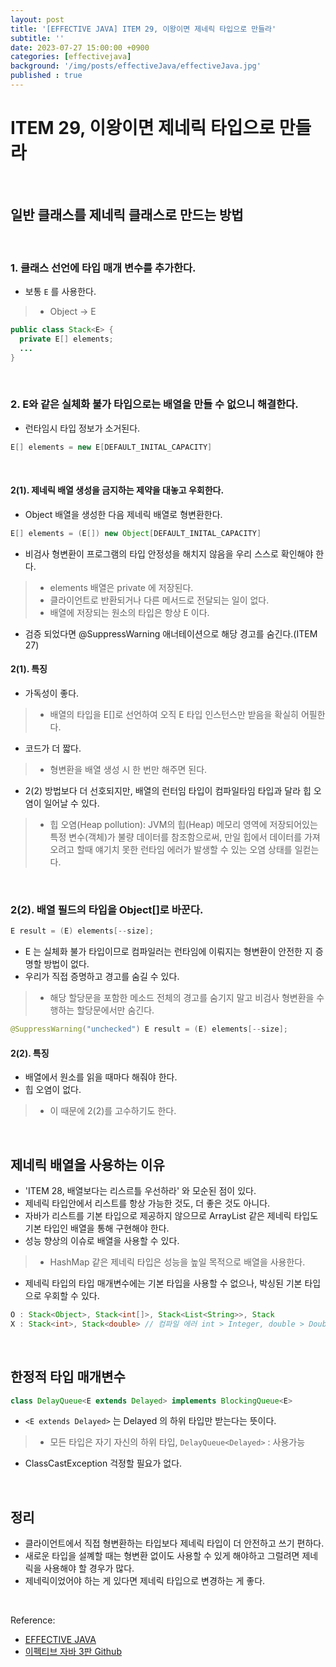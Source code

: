 ```yaml
---
layout: post
title: '[EFFECTIVE JAVA] ITEM 29, 이왕이면 제네릭 타입으로 만들라'
subtitle: ''
date: 2023-07-27 15:00:00 +0900
categories: [effectivejava]
background: '/img/posts/effectiveJava/effectiveJava.jpg'
published : true
---
```


# ITEM 29, 이왕이면 제네릭 타입으로 만들라

<br>

## 일반 클래스를 제네릭 클래스로 만드는 방법

<br>

### 1. 클래스 선언에 타입 매개 변수를 추가한다.
- 보통 `E` 를 사용한다.
> - Object -> E

```java
public class Stack<E> {
  private E[] elements;
  ...
}
``` 

<br>

### 2. E와 같은 실체화 불가 타입으로는 배열을 만들 수 없으니 해결한다.
- 런타임시 타입 정보가 소거된다. 

```java
E[] elements = new E[DEFAULT_INITAL_CAPACITY]
```

<br>

#### 2(1). 제네릭 배열 생성을 금지하는 제약을 대놓고 우회한다.

- Object 배열을 생성한 다음 제네릭 배열로 형변환한다.

```java
E[] elements = (E[]) new Object[DEFAULT_INITAL_CAPACITY]
```

- 비검사 형변환이 프로그램의 타입 안정성을 해치지 않음을 우리 스스로 확인해야 한다.
> - elements 배열은 private 에 저장된다.
> - 클라이언트로 반환되거나 다른 메서드로 전달되는 일이 없다.
> - 배열에 저장되는 원소의 타입은 항상 E 이다. 
- 검증 되었다면 @SuppressWarning 애너테이션으로 해당 경고를 숨긴다.(ITEM 27)

#### 2(1). 특징
- 가독성이 좋다.
> - 배열의 타입을 E[]로 선언하여 오직 E 타입 인스턴스만 받음을 확실히 어필한다.
- 코드가 더 짧다.
> - 형변환을 배열 생성 시 한 번만 해주면 된다.
- 2(2) 방법보다 더 선호되지만, 배열의 런터임 타입이 컴파일타임 타입과 달라 힙 오염이 일어날 수 있다. 
> - 힙 오염(Heap pollution): JVM의 힙(Heap) 메모리 영역에 저장되어있는 특정 변수(객체)가 불량 데이터를 참조함으로써, 만일 힙에서 데이터를 가져오려고 할때 얘기치 못한 런타임 에러가 발생할 수 있는 오염 상태를 일컫는다.

<br>

### 2(2). 배열 필드의 타입을 Object[]로 바꾼다. 

```java
E result = (E) elements[--size];
```

- E 는 실체화 불가 타입이므로 컴파일러는 런타임에 이뤄지는 형변환이 안전한 지 증명할 방법이 없다.
- 우리가 직접 증명하고 경고를 숨길 수 있다.
> - 해당 할당문을 포함한 메소드 전체의 경고를 숨기지 말고 비검사 형변환을 수행하는 할당문에서만 숨긴다.

```java
@SuppressWarning("unchecked") E result = (E) elements[--size];
```

#### 2(2). 특징
- 배열에서 원소를 읽을 때마다 해줘야 한다. 
- 힙 오염이 없다.
> - 이 때문에 2(2)를 고수하기도 한다.

<br>

## 제네릭 배열을 사용하는 이유
- 'ITEM 28, 배열보다는 리스르틀 우선하라' 와 모순된 점이 있다.
- 제네릭 타입안에서 리스트를 항상 가능한 것도, 더 좋은 것도 아니다.
- 자바가 리스트를 기본 타입으로 제공하지 않으므로 ArrayList 같은 제네릭 타입도 기본 타입인 배열을 통해 구현해야 한다.
- 성능 향상의 이슈로 배열을 사용할 수 있다.
> - HashMap 같은 제네릭 타입은 성능을 높일 목적으로 배열을 사용한다.
- 제네릭 타입의 타입 매개변수에는 기본 타입을 사용할 수 없으나, 박싱된 기본 타입으로 우회할 수 있다.

```java
O : Stack<Object>, Stack<int[]>, Stack<List<String>>, Stack
X : Stack<int>, Stack<double> // 컴파일 에러 int > Integer, double > Double
```

<br>

## 한정적 타입 매개변수

```java
class DelayQueue<E extends Delayed> implements BlockingQueue<E>
```

- `<E extends Delayed>` 는 Delayed 의 하위 타입만 받는다는 뜻이다.
> - 모든 타입은 자기 자신의 하위 타입, `DelayQueue<Delayed>` : 사용가능
- ClassCastException 걱정할 필요가 없다. 

<br>

## 정리
- 클라이언트에서 직접 형변환하는 타입보다 제네릭 타입이 더 안전하고 쓰기 편하다.
- 새로운 타입을 설꼐할 때는 형변환 없이도 사용할 수 있게 해야하고 그럴려면 제네릭을 사용해야 할 경우가 많다.
- 제네릭이었어야 하는 게 있다면 제네릭 타입으로 변경하는 게 좋다.

<br>

Reference:

- [EFFECTIVE JAVA](https://front.wemakeprice.com/product/121854081?search_keyword=%25EC%259D%25B4%25ED%258E%2599%25ED%258B%25B0%25EB%25B8%258C%2520%25EC%259E%2590%25EB%25B0%2594&_service=5&_no=1)
- [이펙티브 자바 3판 Github](https://github.com/WegraLee/effective-java-3e-source-code)
 